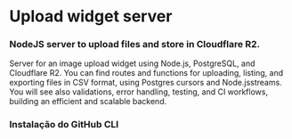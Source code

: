 # Upload widget server

### NodeJS server to upload files and store in Cloudflare R2.

Server for an image upload widget using Node.js, PostgreSQL, and Cloudflare R2. You can find routes and functions for uploading, listing, and exporting files in CSV format, using Postgres cursors and Node.jsstreams. You will see also validations, error handling, testing, and CI workflows, building an efficient and scalable backend.

### Instalação do GitHub CLI
